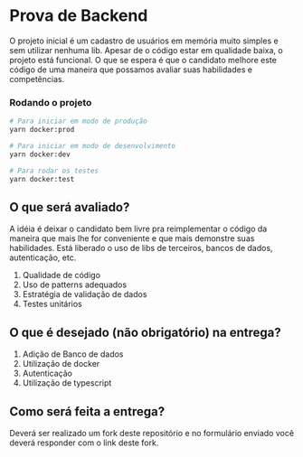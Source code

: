 # Prova de Backend

O projeto inicial é um cadastro de usuários em memória muito simples e sem utilizar nenhuma lib. Apesar de o código estar em qualidade baixa, o projeto está funcional. O que se espera é que o candidato melhore este código de uma maneira que possamos avaliar suas habilidades e competências.

### Rodando o projeto

```bash
# Para iniciar em modo de produção
yarn docker:prod

# Para iniciar em modo de desenvolvimento
yarn docker:dev

# Para rodar os testes
yarn docker:test
```

## O que será avaliado?

A idéia é deixar o candidato bem livre pra reimplementar o código da maneira que mais lhe for conveniente e que mais demonstre suas habilidades. Está liberado o uso de libs de terceiros, bancos de dados, autenticação, etc.

1. Qualidade de código
2. Uso de patterns adequados
3. Estratégia de validação de dados
4. Testes unitários

## O que é desejado (não obrigatório) na entrega?

1. Adição de Banco de dados
2. Utilização de docker
3. Autenticação
4. Utilização de typescript

## Como será feita a entrega?

Deverá ser realizado um fork deste repositório e no formulário enviado você deverá responder com o link deste fork.
